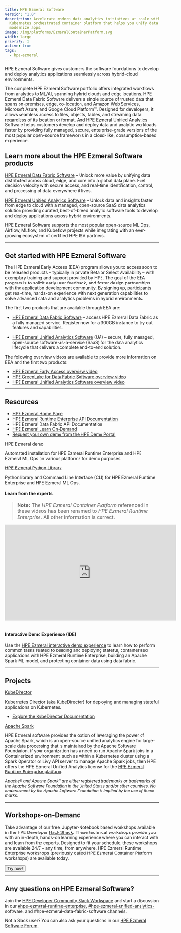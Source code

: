 ```yaml
---
title: HPE Ezmeral Software
version: "1.0"
description: Accelerate modern data analytics initiatives at scale with this
  Kubernetes orchestrated container platform that helps you unify data and
  modernize apps.
image: /img/platforms/EzmeralContainerPatform.svg
width: large
priority: 1
active: true
tags:
  - hpe-ezmeral
---
```

<a id="top"></a>

HPE Ezmeral Software gives customers the software foundations to develop and deploy analytics applications seamlessly across hybrid-cloud environments.

The complete HPE Ezmeral Software portfolio offers integrated workflows from analytics to ML/AI, spanning hybrid clouds and edge locations. HPE Ezmeral Data Fabric Software delivers a single source of trusted data that spans on-premises, edge, co-location, and Amazon Web Services, Microsoft Azure, and Google Cloud Platform™. Designed for developers, it allows seamless access to files, objects, tables, and streaming data regardless of its location or format. And HPE Ezmeral Unified Analytics Software helps customers develop and deploy data and analytic workloads faster by providing fully managed, secure, enterprise-grade versions of the most popular open-source frameworks in a cloud-like, consumption-based experience. 

## Learn more about the HPE Ezmeral Software products

[HPE Ezmeral Data Fabric Software](https://www.hpe.com/us/en/software/ezmeral-data-fabric.html) – Unlock more value by unifying data distributed across cloud, edge, and core into a global data plane. Fuel decision velocity with secure access, and real-time identification, control, and processing of data everywhere it lives. 

[HPE Ezmeral Unified Analytics Software](https://www.hpe.com/us/en/hpe-ezmeral-unified-analytics.html) – Unlock data and insights faster from edge to cloud with a managed, open-source SaaS data analytics solution providing curated, best-of-breed analytic software tools to develop and deploy applications across hybrid environments.

HPE Ezmeral Software supports the most popular open-source ML Ops, Airflow, MLflow, and Kubeflow projects while integrating with an ever-growing ecosystem of certified HPE ISV partners.

- - -

## Get started with HPE Ezmeral Software

The HPE Ezmeral Early Access (EEA) program allows you to access soon to be released products – typically in private Beta or Select Availability – with exemplary training and support provided by HPE. The goal of the EEA program is to solicit early user feedback, and foster design partnerships with the application development community. By signing up, participants get real-time, hands-on experience with next generation capabilities to solve advanced data and analytics problems in hybrid environments.

The first two products that are available through EEA are:

* [HPE Ezmeral Data Fabric Software](https://home.hpe-df.com/) – access HPE Ezmeral Data Fabric as a fully managed service. Register now for a 300GB instance to try out features and capabilities.    

* [HPE Ezmeral Unified Analytics Software]( https://www.hpe.com/us/en/hpe-ezmeral-unified-analytics.html#EEAUA) (UA) – secure, fully managed, open-source software-as-a-service (SaaS) for the data analytics lifecycle that delivers a complete end-to-end solution.

The following overview videos are available to provide more information on EEA and the first two products:

* [HPE Ezmeral Early Access overview video](https://youtu.be/_ygMN4UvqU4)
* [HPE GreenLake for Data Fabric Software overview video](https://youtu.be/YTf5OPsb-cM)
* [HPE Ezmeral Unified Analytics Software overview video](https://youtu.be/z9Q4FG7LzgI)

- - -

## Resources

* [HPE Ezmeral Home Page](https://www.hpe.com/us/en/software.html)
* [HPE Ezmeral Runtime Enterprise API Documentation](https://docs.containerplatform.hpe.com/home/)[](https://docs.containerplatform.hpe.com/home/)
* [HPE Ezmeral Data Fabric API Documentation](https://docs.datafabric.hpe.com/home/)
* [HPE Ezmeral Learn On-Demand](https://learn.ezmeral.software.hpe.com/)
* [Request your own demo from the HPE Demo Portal](https://hpedemoportal.ext.hpe.com/home)

[HPE Ezmeral demo](https://github.com/HewlettPackard/ezdemo)

Automated installation for HPE Ezmeral Runtime Enterprise and HPE Ezmeral ML Ops on various platforms for demo purposes.

[HPE Ezmeral Python Library](https://github.com/hpe-container-platform-community/hpecp-python-library)

Python library and Command Line Interface (CLI) for HPE Ezmeral Runtime Enterprise and HPE Ezmeral ML Ops.

#### Learn from the experts

> <font size="3"> **Note:** The *HPE Ezmeral Container Platform* referenced in these videos has been renamed to *HPE Ezmeral Runtime Enterprise*. All other information is correct. </font> 

<iframe width="560" height="315" src="https://www.youtube.com/embed/fCQpSHDEHY0" frameborder="0" allow="accelerometer; autoplay; clipboard-write; encrypted-media; gyroscope; picture-in-picture" allowfullscreen></iframe>
<br />
<br />

#### Interactive Demo Experience (IDE)

Use the [HPE Ezmeral interactive demo experience](https://www.hpe.com/us/en/resources/solutions/hpe-ezmeral-demo.html) to learn how to perform common tasks related to building and deploying stateful, containerized applications with HPE Ezmeral Runtime Enterprise, building an Apache Spark ML model, and protecting container data using data fabric.

- - -

<a id="projects"></a>

## Projects

[KubeDirector](https://github.com/bluek8s/kubedirector)

Kubernetes Director (aka KubeDirector) for deploying and managing stateful applications on Kubernetes.

* [Explore the KubeDirector Documentation](https://kubedirector.io/)

[Apache Spark](https://spark.apache.org/)

HPE Ezmeral software provides the option of leveraging the power of Apache Spark, which is an open-source unified analytics engine for large-scale data processing that is maintained by the Apache Software Foundation. If your organization has a need to run Apache Spark jobs in a Containerized environment, such as within a Kubernetes cluster using a Spark Operator or Livy API server to manage Apache Spark jobs, then HPE offers the HPE Ezmeral Unified Analytics license for the [HPE Ezmeral Runtime Enterprise platform](https://docs.containerplatform.hpe.com/home/).  

<font size="2"> *Apache® and Apache Spark™ are either registered trademarks or trademarks of the Apache Software Foundation in the United States and/or other countries. No endorsement by the Apache Software Foundation is implied by the use of these marks.* </font>

- - -

## Workshops-on-Demand

Take advantage of our free, Jupyter-Notebook based workshops available in the HPE Developer [Hack Shack](https://developer.hpe.com/hackshack/). These technical workshops provide you with an in-depth, hands-on learning experience where you can interact with and learn from the experts. Designed to fit your schedule, these workshops are available 24/7 – any time, from anywhere. HPE Ezmeral Runtime Enterprise workshops (previously called HPE Ezmeral Container Platform workshops) are available today.

<link rel="stylesheet" href="https://www.w3schools.com/w3css/4/w3.css">
<div class="w3-container w3-center w3-margin-bottom">
  <a href="/hackshack/workshops"><button type="button" class="button">Try now!</button></a>
</div>

- - -

## Any questions on HPE Ezmeral Software?

Join the [HPE Developer Community Slack Workspace](https://slack.hpedev.io/) and start a discussion in our [\#hpe-ezmeral-runtime-enterprise](https://app.slack.com/client/T5SNJCC7K/C01BB50LG4W), [\#hpe-ezmeral-unified-analytics-software](https://hpedev.slack.com/archives/C055D1EECAK), and [\#hpe-ezmeral-data-fabric-software](https://hpedev.slack.com/archives/CU3JRBTB7) channels.

Not a Slack user? You can also ask your questions in our [HPE Ezmeral Software Forum](https://hpe.com/forum/ezmeral).